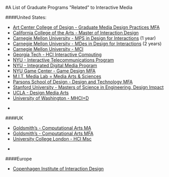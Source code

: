 #A List of Graduate Programs "Related" to Interactive Media

####United States:
* [Art Center College of Design - Graduate Media Design Practices MFA](http://mediadesignpractices.net/)  
* [California College of the Arts - Master of Interaction Design](https://www.cca.edu/academics/graduate/interaction-design)  
* [Carnegie Mellon University - MPS in Design for Interactions](http://design.cmu.edu/content/master-professional-studies) (1 year)
* [Carnegie Mellon University - MDes in Design for Interactions](http://design.cmu.edu/content/master-design) (2 years)    
* [Carnegie Mellon University - MCI](https://www.hcii.cmu.edu/academics/mhci)  
* [Georgia Tech - HCI Interactive Computing](http://mshci.gatech.edu/program/about)
* [NYU - Interactive Telecommunications Program](https://tisch.nyu.edu/itp)
* [NYU - Integrated Digital Media Program](http://engineering.nyu.edu/academics/programs/integrated-digital-media-ms)  
* [NYU Game Center - Game Design MFA](http://gamecenter.nyu.edu/academics/game-design-mfa/)
* [M.I.T. Media Lab = Media Arts & Sciences](https://www.media.mit.edu/graduate-program/about-media-arts-sciences/)
* [Parsons School of Design - Design and Technology MFA](http://www.newschool.edu/parsons/mfa-design-technology/)
* [Stanford University - Masters of Science in Engineering, Design Impact](http://designimpact.stanford.edu/)
* [UCLA - Design Media Arts](http://dma.ucla.edu/grad/program/) 
* [University of Washington - MHCI+D](https://mhcid.washington.edu/)

-

####UK
* [Goldsmith’s - Computational Arts MA](http://www.gold.ac.uk/pg/ma-computational-arts/)  
* [Goldsmith’s - Computational Arts MFA](http://www.gold.ac.uk/pg/mfa-computational-arts/)  
* [University College London - HCI Msc](https://www.ucl.ac.uk/prospective-students/graduate/taught/degrees/human-computer-interaction-msc)  

-

####Europe
* [Copenhagen Institute of Interaction Design](http://ciid.dk/)  